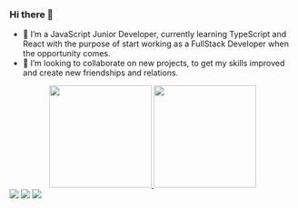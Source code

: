 ### Hi there 👋



- 🌱 I’m a JavaScript Junior Developer, currently learning TypeScript and React with the purpose of start working as a FullStack Developer when the opportunity comes.
- 👯 I’m looking to collaborate on new projects, to get my skills improved and create new friendships and relations.


<div align="center">
  <a href="https://github.com/pedrogoncaalves">
  <img height="180em" src="https://github-readme-stats.vercel.app/api?username=pedrogoncaalves&show_icons=true&theme=tokyonight&include_all_commits=true&count_private=true"/>
  <img height="180em" src="https://github-readme-stats.vercel.app/api/top-langs/?username=pedrogoncaalves&layout=compact&langs_count=7&theme=tokyonight"/>
</div>



<div> 
      <a href="https://www.linkedin.com/in/pedrohgao" target="_blank"><img src="https://img.shields.io/badge/-LinkedIn-%230077B5?style=for-the-badge&logo=linkedin&logoColor=white" target="_blank"></a> 
  <a href="https://www.freecodecamp.org/pedrogoncaalves" target="_blank"><img src="https://img.shields.io/badge/Freecodecamp-%23123.svg?&style=for-the-badge&logo=freecodecamp&logoColor=green" target="_blank"></a>
  <a href = "https://www.codewars.com/users/pedrogoncaalves"><img src="https://img.shields.io/badge/Codewars-B1361E?style=for-the-badge&logo=codewars&logoColor=grey" target="_blank"></a>
  
 
</div>
